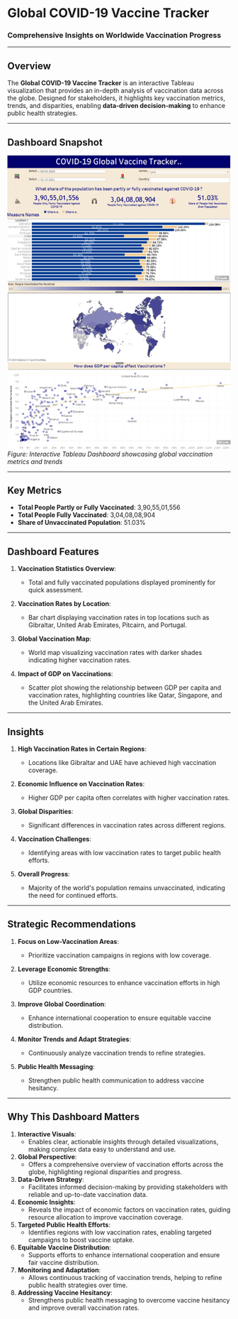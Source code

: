# **Global COVID-19 Vaccine Tracker**  
### **Comprehensive Insights on Worldwide Vaccination Progress**  

---

## **Overview**  
The **Global COVID-19 Vaccine Tracker** is an interactive Tableau visualization that provides an in-depth analysis of vaccination data across the globe. Designed for stakeholders, it highlights key vaccination metrics, trends, and disparities, enabling **data-driven decision-making** to enhance public health strategies.

---

## **Dashboard Snapshot**  

![COVID-19 Global Vaccine Tracker](Dashboard_Image.png)  
*Figure: Interactive Tableau Dashboard showcasing global vaccination metrics and trends*  

---

## **Key Metrics**  
- **Total People Partly or Fully Vaccinated**: 3,90,55,01,556  
- **Total People Fully Vaccinated**: 3,04,08,08,904  
- **Share of Unvaccinated Population**: 51.03%  

---

## **Dashboard Features**  

1. **Vaccination Statistics Overview**:  
   - Total and fully vaccinated populations displayed prominently for quick assessment.  

2. **Vaccination Rates by Location**:  
   - Bar chart displaying vaccination rates in top locations such as Gibraltar, United Arab Emirates, Pitcairn, and Portugal.  

3. **Global Vaccination Map**:  
   - World map visualizing vaccination rates with darker shades indicating higher vaccination rates.  

4. **Impact of GDP on Vaccinations**:  
   - Scatter plot showing the relationship between GDP per capita and vaccination rates, highlighting countries like Qatar, Singapore, and the United Arab Emirates.  

---

## **Insights**  

1. **High Vaccination Rates in Certain Regions**:  
   - Locations like Gibraltar and UAE have achieved high vaccination coverage.  

2. **Economic Influence on Vaccination Rates**:  
   - Higher GDP per capita often correlates with higher vaccination rates.  

3. **Global Disparities**:  
   - Significant differences in vaccination rates across different regions.  

4. **Vaccination Challenges**:  
   - Identifying areas with low vaccination rates to target public health efforts.  

5. **Overall Progress**:  
   - Majority of the world's population remains unvaccinated, indicating the need for continued efforts.

---

## **Strategic Recommendations**  

1. **Focus on Low-Vaccination Areas**:  
   - Prioritize vaccination campaigns in regions with low coverage.  

2. **Leverage Economic Strengths**:  
   - Utilize economic resources to enhance vaccination efforts in high GDP countries.  

3. **Improve Global Coordination**:  
   - Enhance international cooperation to ensure equitable vaccine distribution.  

4. **Monitor Trends and Adapt Strategies**:  
   - Continuously analyze vaccination trends to refine strategies.  

5. **Public Health Messaging**:  
   - Strengthen public health communication to address vaccine hesitancy.

---

## **Why This Dashboard Matters**  
1. **Interactive Visuals**:
      - Enables clear, actionable insights through detailed visualizations, making complex data easy to understand and use.
3. **Global Perspective**:
      - Offers a comprehensive overview of vaccination efforts across the globe, highlighting regional disparities and progress.
5. **Data-Driven Strategy**:
      - Facilitates informed decision-making by providing stakeholders with reliable and up-to-date vaccination data.
7. **Economic Insights**:
      - Reveals the impact of economic factors on vaccination rates, guiding resource allocation to improve vaccination coverage.
9. **Targeted Public Health Efforts**:
      - Identifies regions with low vaccination rates, enabling targeted campaigns to boost vaccine uptake.
11. **Equitable Vaccine Distribution**:
      - Supports efforts to enhance international cooperation and ensure fair vaccine distribution.
13. **Monitoring and Adaptation**:
      - Allows continuous tracking of vaccination trends, helping to refine public health strategies over time.
15. **Addressing Vaccine Hesitancy**:
      - Strengthens public health messaging to overcome vaccine hesitancy and improve overall vaccination rates.
